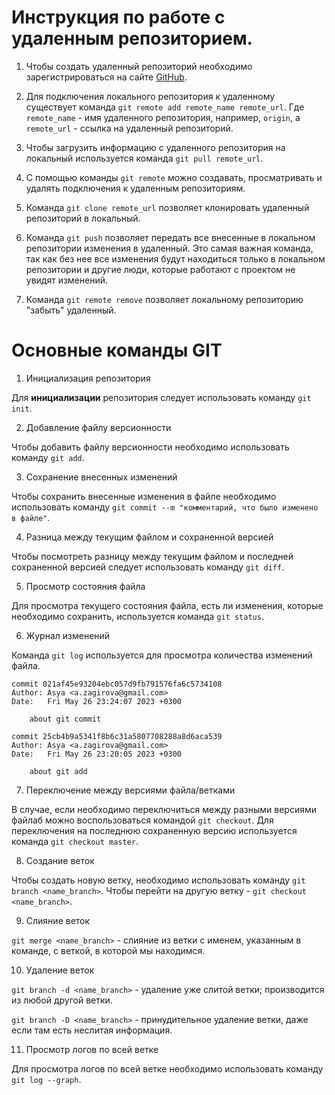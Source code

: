 # Инструкция по работе с удаленным репозиторием.

1. Чтобы создать удаленный репозиторий необходимо зарегистрироваться на сайте [GitHub](https://github.com/).

2. Для подключения локального репозитория к удаленному существует команда `git remote add remote_name remote_url`. Где `remote_name` - имя удаленного репозитория, например, `origin`, a `remote_url` - ссылка на удаленный репозиторий.

3. Чтобы загрузить информацию с удаленного репозитория на локальный используется команда `git pull remote_url`.

4. С помощью команды `git remote` можно создавать, просматривать и удалять подключения к удаленным репозиториям.

5. Команда `git clone remote_url` позволяет клонировать удаленный репозиторий в локальный.

6. Команда `git push` позволяет передать все внесенные в локальном репозитории изменения в удаленный. Это самая важная команда, так как  без нее все изменения будут находиться только в локальном репозитории и другие люди, которые работают с проектом не увидят изменений.

7. Команда `git remote remove` позволяет локальному репозиторию "забыть" удаленный.


# Основные команды GIT

1. Инициализация репозитория

Для **инициализации** репозитория следует использовать команду `git init`.

2. Добавление файлу версионности

Чтобы добавить файлу версионности необходимо использовать команду `git add`.

3. Сохранение внесенных изменений

Чтобы сохранить внесенные изменения в файле необходимо использовать команду `git commit --m "комментарий, что было изменено в файле"`.

4. Разница между текущим файлом и сохраненной версией

Чтобы посмотреть разницу между текущим файлом и последней сохраненной версией следует использовать команду `git diff`.

5. Просмотр состояния файла

Для просмотра текущего состояния файла, есть ли изменения, которые необходимо сохранить, используется команда `git status`.

6. Журнал изменений

Команда  `git log` используется для просмотра количества изменений файла.

```
commit 021af45e93204ebc057d9fb791576fa6c5734108
Author: Asya <a.zagirova@gmail.com>
Date:   Fri May 26 23:24:07 2023 +0300

    about git commit

commit 25cb4b9a5341f8b6c31a5807708288a8d6aca539
Author: Asya <a.zagirova@gmail.com>
Date:   Fri May 26 23:20:05 2023 +0300

    about git add
```

7. Переключение между версиями файла/ветками

В случае, если необходимо переключиться между разными версиями файлаб можно воспользоваться командой `git checkout`. Для переключения на последнюю сохраненную версию используется команда `git checkout master`.

8. Создание веток

Чтобы создать новую ветку, необходимо использовать команду `git branch <name_branch>`.
Чтобы перейти на другую ветку - `git checkout <name_branch>`.

9. Слияние веток

`git merge <name_branch>` - слияние из ветки с именем, указанным в команде, с веткой, в которой мы находимся.

10. Удаление веток

`git branch -d <name_branch>` - удаление уже слитой ветки; производится из любой другой ветки.

`git branch -D <name_branch>` - принудительное удаление ветки, даже если там есть неслитая информация.

11. Просмотр логов по всей ветке

Для просмотра логов по всей ветке необходимо использовать команду `git log --graph`.